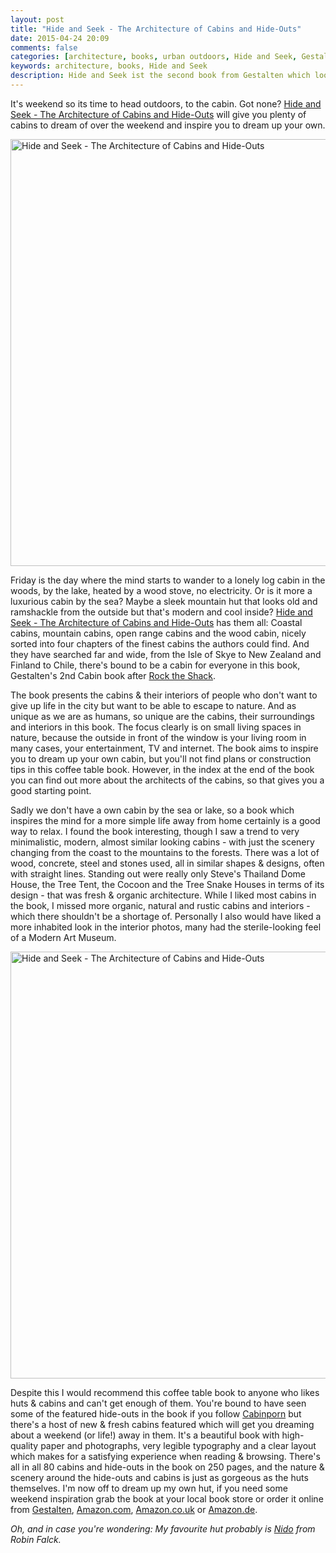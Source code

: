 ```yaml
---
layout: post
title: "Hide and Seek - The Architecture of Cabins and Hide-Outs"
date: 2015-04-24 20:09
comments: false
categories: [architecture, books, urban outdoors, Hide and Seek, Gestalten Verlag]
keywords: architecture, books, Hide and Seek
description: Hide and Seek ist the second book from Gestalten which looks at cabins around the world and will make you lust for your own hide-out.
---
```


It's weekend so its time to head outdoors, to the cabin. Got none? [Hide and Seek - The Architecture of Cabins and Hide-Outs](http://shop.gestalten.com/books/hide-seek.html) will give you plenty of cabins to dream of over the weekend and inspire you to dream up your own.

<a href="https://www.flickr.com/photos/hendrikmorkel/17066651669" title="Hide and Seek - The Architecture of Cabins and Hide-Outs by Hendrik Morkel, on Flickr"><img src="https://farm8.staticflickr.com/7606/17066651669_6213274751_b.jpg" width="1024" height="683" alt="Hide and Seek - The Architecture of Cabins and Hide-Outs"></a>

<!-- more -->

Friday is the day where the mind starts to wander to a lonely log cabin in the woods, by the lake, heated by a wood stove, no electricity. Or is it more a luxurious cabin by the sea? Maybe a sleek mountain hut that looks old and ramshackle from the outside but that's modern and cool inside? [Hide and Seek - The Architecture of Cabins and Hide-Outs](http://shop.gestalten.com/books/hide-seek.html) has them all: Coastal cabins, mountain cabins, open range cabins and the wood cabin, nicely sorted into four chapters of the finest cabins the authors could find. And they have searched far and wide, from the Isle of Skye to New Zealand and Finland to Chile, there's bound to be a cabin for everyone in this book, Gestalten's 2nd Cabin book after [Rock the Shack](http://hikinginfinland.com/2014/03/rock-the-shack.html).

The book presents the cabins & their interiors of people who don't want to give up life in the city but want to be able to escape to nature. And as unique as we are as humans, so unique are the cabins, their surroundings and interiors in this book. The focus clearly is on small living spaces in nature, because the outside in front of the window is your living room in many cases, your entertainment, TV and internet. The book aims to inspire you to dream up your own cabin, but you'll not find plans or construction tips in this coffee table book. However, in the index at the end of the book you can find out more about the architects of the cabins, so that gives you a good starting point.

Sadly we don't have a own cabin by the sea or lake, so a book which inspires the mind for a more simple life away from home certainly is a good way to relax. I found the book interesting, though I saw a trend to very minimalistic, modern, almost similar looking cabins - with just the scenery changing from the coast to the mountains to the forests. There was a lot of wood, concrete, steel and stones used, all in similar shapes & designs, often with straight lines. Standing out were really only Steve's Thailand Dome House, the Tree Tent, the Cocoon and the Tree Snake Houses in terms of its design - that was fresh & organic architecture. While I liked most cabins in the book, I missed more organic, natural and rustic cabins and interiors - which there shouldn't be a shortage of. Personally I also would have liked a more inhabited look in the interior photos, many had the sterile-looking feel of a Modern Art Museum.

<a href="https://www.flickr.com/photos/hendrikmorkel/17065096818" title="Hide and Seek - The Architecture of Cabins and Hide-Outs by Hendrik Morkel, on Flickr"><img src="https://farm8.staticflickr.com/7601/17065096818_c322948cab_b.jpg" width="1024" height="683" alt="Hide and Seek - The Architecture of Cabins and Hide-Outs"></a>

Despite this I would recommend this coffee table book to anyone who likes huts & cabins and can't get enough of them. You're bound to have seen some of the featured hide-outs in the book if you follow [Cabinporn](http://cabinporn.com/) but there's a host of new & fresh cabins featured which will get you dreaming about a weekend (or life!) away in them. It's a beautiful book with high-quality paper and photographs, very legible typography and a clear layout which makes for a satisfying experience when reading & browsing. There's all in all 80 cabins and hide-outs in the book on 250 pages, and the nature & scenery around the hide-outs and cabins is just as gorgeous as the huts themselves. I'm now off to dream up my own hut, if you need some weekend inspiration grab the book at your local book store or order it online from [Gestalten](http://shop.gestalten.com/books/hide-seek.html), [Amazon.com](http://amzn.to/1KbYSiH), [Amazon.co.uk](http://amzn.to/1duc68Y) or [Amazon.de](http://amzn.to/1ElTl8s).

*Oh, and in case you're wondering: My favourite hut probably is [Nido](http://robinfalck.com/nido/) from Robin Falck.*